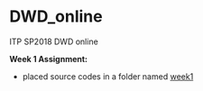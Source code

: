 # DWD_online
ITP SP2018 DWD online

<b>Week 1 Assignment: </b><br>
- placed source codes in a folder named [week1](https://github.com/ellacyt/DWD_online/tree/master/week1)

